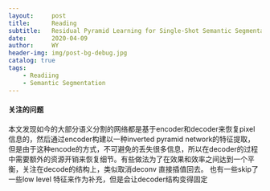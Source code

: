 ```yaml
---
layout:     post
title:      Reading
subtitle:   Residual Pyramid Learning for Single-Shot Semantic Segmentation
date:       2020-04-09
author:     WY
header-img: img/post-bg-debug.jpg
catalog: true
tags:
    - Readiing
    - Semantic Segmentation
---
```


#### 关注的问题
本文发现如今的大部分语义分割的网络都是基于encoder和decoder来恢复pixel信息的，然后通过encoder构建以一种inverted pyramid network的特征提取，但是由于这种encode的方式，不可避免的丢失很多信息，所以在decoder的过程中需要额外的资源开销来恢复细节。有些做法为了在效果和效率之间达到一个平衡，关注在decode的结构上，类似取消deconv 直接插值回去。 也有一些skip了一些low level 特征来作为补充，但是会让decoder结构变得固定